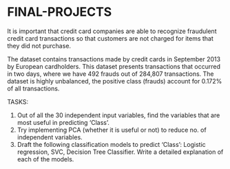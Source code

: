 # FINAL-PROJECTS

It is important that credit card companies are able to recognize fraudulent credit card transactions so that customers are not charged for items that they did not purchase.

The dataset contains transactions made by credit cards in September 2013 by European cardholders.
This dataset presents transactions that occurred in two days, where we have 492 frauds out of 284,807 transactions. The dataset is highly unbalanced, the positive class (frauds) account for 0.172% of all transactions.

TASKS:

1)	Out of all the 30 independent input variables, find the variables that are most useful in predicting ‘Class’.
2)	Try implementing PCA (whether it is useful or not) to reduce no. of independent variables.
3)	Draft the following classification models to predict ‘Class’: Logistic regression, SVC, Decision Tree Classifier. Write a detailed explanation of each of the models.

